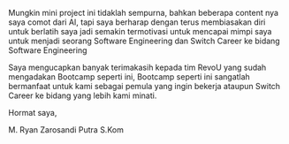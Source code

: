 Mungkin mini project ini tidaklah sempurna, bahkan beberapa content nya saya comot dari AI, tapi saya berharap dengan terus membiasakan diri untuk berlatih saya jadi semakin termotivasi untuk mencapai mimpi saya untuk menjadi seorang Software Engineering dan Switch Career ke bidang Software Engineering

Saya mengucapkan banyak terimakasih kepada tim RevoU yang sudah mengadakan Bootcamp seperti ini, Bootcamp seperti ini sangatlah bermanfaat untuk kami sebagai pemula yang ingin bekerja ataupun Switch Career ke bidang yang lebih kami minati.

Hormat saya,

M. Ryan Zarosandi Putra S.Kom
